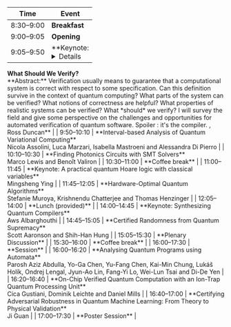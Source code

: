 | Time         | Event |
|--------------|-------|
| 8:30–9:00    | **Breakfast** |
| 9:00–9:05    | **Opening** |
| 9:05–9:50    | **Keynote: <details>
<summary><strong>What Should We Verify?</strong></summary>
**Abstract:**  
Verification usually means to guarantee that a computational system is correct with respect to some specification.  Can this definition survive in the context of quantum computing?  What parts of the system can be verified?  What notions of correctness are helpful?  What properties of realistic systems can be verified?  What *should* we verify?  I will survey the field and give some perspective on the challenges and opportunities for automated verification of quantum software.  Spoiler : it's the compiler.
</details>, Ross Duncan** |
| 9:50–10:10   | **Interval-based Analysis of Quantum Variational Computing**<br>Nicola Assolini, Luca Marzari, Isabella Mastroeni and Alessandra Di Pierro |
| 10:10–10:30  | **Finding Photonics Circuits with SMT Solvers**<br>Marco Lewis and Benoît Valiron |
| 10:30–11:00  | **Coffee break** |
| 11:00–11:45  | **Keynote: A practical quantum Hoare logic with classical variables**<br>Mingsheng Ying |
| 11:45–12:05  | **Hardware-Optimal Quantum Algorithms**<br>Stefanie Muroya, Krishnendu Chatterjee and Thomas Henzinger |
| 12:05–14:00  | **Lunch (provided)** |
| 14:00–14:45  | **Keynote: Synthesizing Quantum Compilers**<br>Aws Albarghouthi |
| 14:45–15:05  | **Certified Randomness from Quantum Supremacy**<br>Scott Aaronson and Shih-Han Hung |
| 15:05–15:30  | **Plenary Discussion** |
| 15:30–16:00  | **Coffee break** |
| 16:00–17:30  | **Session** |
| 16:00–16:20  | **Analysing Quantum Programs using Automata**<br>Parosh Aziz Abdulla, Yo-Ga Chen, Yu-Fang Chen, Kai-Min Chung, Lukáš Holík, Ondrej Lengal, Jyun-Ao Lin, Fang-Yi Lo, Wei-Lun Tsai and Di-De Yen |
| 16:20–16:40  | **On-Chip Verified Quantum Computation with an Ion-Trap Quantum Processing Unit**<br>Cica Gustiani, Dominik Leichte and Daniel Mills |
| 16:40–17:00  | **Certifying Adversarial Robustness in Quantum Machine Learning: From Theory to Physical Validation**<br>Ji Guan |
| 17:00–17:30  | **Poster Session** |
